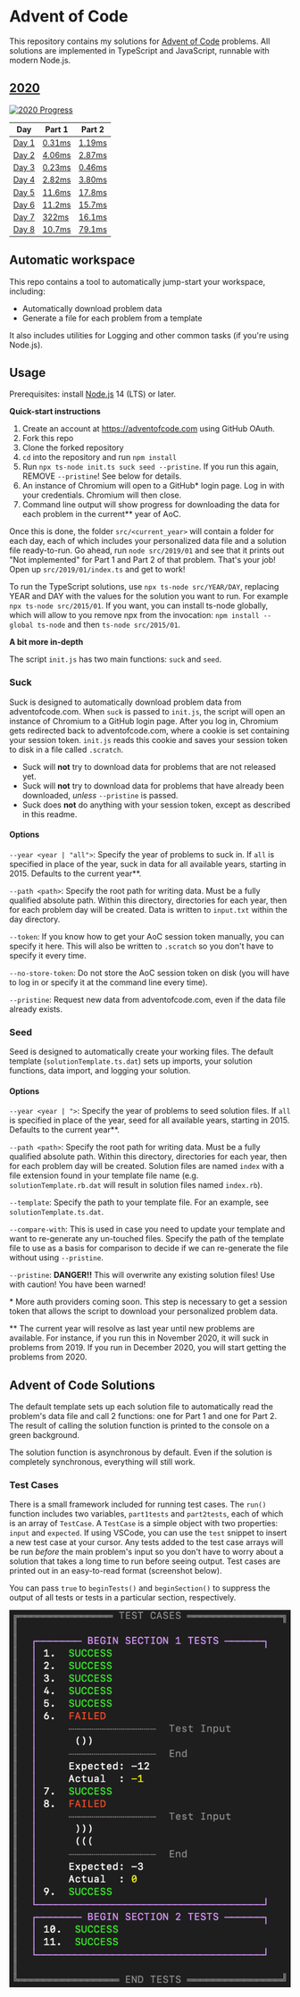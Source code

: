 # Advent of Code
This repository contains my solutions for [Advent of Code](https://adventofcode.com) problems. All solutions are implemented in TypeScript and JavaScript, runnable with modern Node.js.

## [2020](https://adventofcode.com/2020/)

[![2020 Progress](https://img.shields.io/static/v1?label=AoC%202020&message=3/25&color=orange)](./src/2020/)

<!-- markdownlint-disable MD013 -->

| Day 							| Part 1 							| Part 2 							|
| ----------------------------- | ---------------------------------	| ---------------------------------	|
| [Day 1](./src/2020/01/)		| [0.31ms](./src/2020/01/index.ts)	| [1.19ms](./src/2020/01/index.ts)	|
| [Day 2](./src/2020/02/)		| [4.06ms](./src/2020/02/index.ts)	| [2.87ms](./src/2020/02/index.ts)	|
| [Day 3](./src/2020/03/)		| [0.23ms](./src/2020/03/index.ts)	| [0.46ms](./src/2020/03/index.ts)	|
| [Day 4](./src/2020/04/)		| [2.82ms](./src/2020/04/index.ts)	| [3.80ms](./src/2020/04/index.ts)	|
| [Day 5](./src/2020/05/)		| [11.6ms](./src/2020/05/index.ts)	| [17.8ms](./src/2020/05/index.ts)	|
| [Day 6](./src/2020/06/)		| [11.2ms](./src/2020/06/index.ts)	| [15.7ms](./src/2020/06/index.ts)	|
| [Day 7](./src/2020/07/)		| [322ms](./src/2020/07/index.ts)	| [16.1ms](./src/2020/07/index.ts)	|
| [Day 8](./src/2020/08/)		| [10.7ms](./src/2020/08/index.ts)	| [79.1ms](./src/2020/08/index.ts)	|

<!-- markdownlint-enable MD013 -->


## Automatic workspace
This repo contains a tool to automatically jump-start your workspace, including:

* Automatically download problem data
* Generate a file for each problem from a template

It also includes utilities for Logging and other common tasks (if you're using Node.js).

## Usage
Prerequisites: install [Node.js](https://nodejs.org) 14 (LTS) or later.

**Quick-start instructions**

1. Create an account at https://adventofcode.com using GitHub OAuth.
2. Fork this repo
3. Clone the forked repository
4. `cd` into the repository and run `npm install`
5. Run `npx ts-node init.ts suck seed --pristine`. If you run this again, REMOVE `--pristine`! See below for details.
6. An instance of Chromium will open to a GitHub* login page. Log in with your credentials. Chromium will then close.
7. Command line output will show progress for downloading the data for each problem in the current** year of AoC.

Once this is done, the folder `src/<current_year>` will contain a folder for each day, each of which includes your personalized data file and a solution file ready-to-run. Go ahead, run `node src/2019/01` and see that it prints out "Not implemented" for Part 1 and Part 2 of that problem. That's your job! Open up `src/2019/01/index.ts` and get to work!

To run the TypeScript solutions, use `npx ts-node src/YEAR/DAY`, replacing YEAR and DAY with the values for the solution you want to run. For example `npx ts-node src/2015/01`. If you want, you can install ts-node globally, which will allow to you remove npx from the invocation: `npm install --global ts-node` and then `ts-node src/2015/01`.

**A bit more in-depth**

The script `init.js` has two main functions: `suck` and `seed`.

### Suck
Suck is designed to automatically download problem data from adventofcode.com. When `suck` is passed to `init.js`, the script will open an instance of Chromium to a GitHub login page. After you log in, Chromium gets redirected back to adventofcode.com, where a cookie is set containing your session token. `init.js` reads this cookie and saves your session token to disk in a file called `.scratch`.

* Suck will **not** try to download data for problems that are not released yet.
* Suck will **not** try to download data for problems that have already been downloaded, *unless* `--pristine` is passed.
* Suck does **not** do anything with your session token, except as described in this readme.

#### Options
`--year <year | "all">`: Specify the year of problems to suck in. If `all` is specified in place of the year, suck in data for all available years, starting in 2015. Defaults to the current year**.

`--path <path>`: Specify the root path for writing data. Must be a fully qualified absolute path. Within this directory, directories for each year, then for each problem day will be created. Data is written to `input.txt` within the day directory.

`--token`: If you know how to get your AoC session token manually, you can specify it here. This will also be written to `.scratch` so you don't have to specify it every time.

`--no-store-token`: Do not store the AoC session token on disk (you will have to log in or specify it at the command line every time).

`--pristine`: Request new data from adventofcode.com, even if the data file already exists.

### Seed
Seed is designed to automatically create your working files. The default template (`solutionTemplate.ts.dat`) sets up imports, your solution functions, data import, and logging your solution.

#### Options
`--year <year | ">`: Specify the year of problems to seed solution files. If `all` is specified in place of the year, seed for all available years, starting in 2015. Defaults to the current year**.

`--path <path>`: Specify the root path for writing data. Must be a fully qualified absolute path. Within this directory, directories for each year, then for each problem day will be created. Solution files are named `index` with a file extension found in your template file name (e.g. `solutionTemplate.rb.dat` will result in solution files named `index.rb`).

`--template`: Specify the path to your template file. For an example, see `solutionTemplate.ts.dat`.

`--compare-with`: This is used in case you need to update your template and want to re-generate any un-touched files. Specify the path of the template file to use as a basis for comparison to decide if we can re-generate the file without using `--pristine`.

`--pristine`: **DANGER!!** This will overwrite any existing solution files! Use with caution! You have been warned!

\* More auth providers coming soon. This step is necessary to get a session token that allows the script to download your personalized problem data.

** The current year will resolve as last year until new problems are available. For instance, if you run this in November 2020, it will suck in problems from 2019. If you run in December 2020, you will start getting the problems from 2020.

## Advent of Code Solutions
The default template sets up each solution file to automatically read the problem's data file and call 2 functions: one for Part 1 and one for Part 2. The result of calling the solution function is printed to the console on a green background.

The solution function is asynchronous by default. Even if the solution is completely synchronous, everything will still work.

### Test Cases
There is a small framework included for running test cases. The `run()` function includes two variables, `part1tests` and `part2tests`, each of which is an array of `TestCase`. A `TestCase` is a simple object with two properties: `input` and `expected`. If using VSCode, you can use the `test` snippet to insert a new test case at your cursor. Any tests added to the test case arrays will be run *before* the main problem's input so you don't have to worry about a solution that takes a long time to run before seeing output. Test cases are printed out in an easy-to-read format (screenshot below).

You can pass `true` to `beginTests()` and `beginSection()` to suppress the output of all tests or tests in a particular section, respectively.

![test output screenshot](./.assets/test-output-screenshot.png)